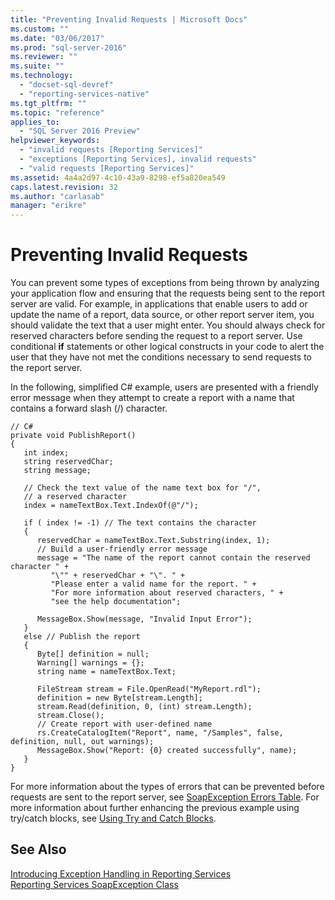 ```yaml
---
title: "Preventing Invalid Requests | Microsoft Docs"
ms.custom: ""
ms.date: "03/06/2017"
ms.prod: "sql-server-2016"
ms.reviewer: ""
ms.suite: ""
ms.technology: 
  - "docset-sql-devref"
  - "reporting-services-native"
ms.tgt_pltfrm: ""
ms.topic: "reference"
applies_to: 
  - "SQL Server 2016 Preview"
helpviewer_keywords: 
  - "invalid requests [Reporting Services]"
  - "exceptions [Reporting Services], invalid requests"
  - "valid requests [Reporting Services]"
ms.assetid: 4a4a2d97-4c10-43a9-8298-ef5a820ea549
caps.latest.revision: 32
ms.author: "carlasab"
manager: "erikre"
---
```

# Preventing Invalid Requests
  You can prevent some types of exceptions from being thrown by analyzing your application flow and ensuring that the requests being sent to the report server are valid. For example, in applications that enable users to add or update the name of a report, data source, or other report server item, you should validate the text that a user might enter. You should always check for reserved characters before sending the request to a report server. Use conditional **if** statements or other logical constructs in your code to alert the user that they have not met the conditions necessary to send requests to the report server.  
  
 In the following, simplified C# example, users are presented with a friendly error message when they attempt to create a report with a name that contains a forward slash (/) character.  
  
```  
// C#  
private void PublishReport()  
{  
   int index;  
   string reservedChar;  
   string message;  
  
   // Check the text value of the name text box for "/",  
   // a reserved character  
   index = nameTextBox.Text.IndexOf(@"/");  
  
   if ( index != -1) // The text contains the character  
   {  
      reservedChar = nameTextBox.Text.Substring(index, 1);  
      // Build a user-friendly error message  
      message = "The name of the report cannot contain the reserved character " +  
         "\"" + reservedChar + "\". " +  
         "Please enter a valid name for the report. " +  
         "For more information about reserved characters, " +  
         "see the help documentation";  
  
      MessageBox.Show(message, "Invalid Input Error");  
   }  
   else // Publish the report  
   {  
      Byte[] definition = null;  
      Warning[] warnings = {};  
      string name = nameTextBox.Text;  
  
      FileStream stream = File.OpenRead("MyReport.rdl");  
      definition = new Byte[stream.Length];  
      stream.Read(definition, 0, (int) stream.Length);  
      stream.Close();  
      // Create report with user-defined name  
      rs.CreateCatalogItem("Report", name, "/Samples", false, definition, null, out warnings);  
      MessageBox.Show("Report: {0} created successfully", name);  
   }  
}  
```  
  
 For more information about the types of errors that can be prevented before requests are sent to the report server, see [SoapException Errors Table](../../../reporting-services/report-server-web-service-net-framework-exception-handling/soapexception-class/soapexception-errors-table.md). For more information about further enhancing the previous example using try/catch blocks, see [Using Try and Catch Blocks](../../../reporting-services/report-server-web-service-net-framework-exception-handling/best-practices/using-try-and-catch-blocks.md).  
  
## See Also  
 [Introducing Exception Handling in Reporting Services](../../../reporting-services/report-server-web-service-net-framework-exception-handling/introducing-exception-handling-in-reporting-services.md)   
 [Reporting Services SoapException Class](../../../reporting-services/report-server-web-service-net-framework-exception-handling/soapexception-class/reporting-services-soapexception-class.md)  
  
  